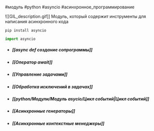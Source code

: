 #модуль #python #asyncio #асинхронное_программирование

![[GIL_description.gif]]
Модуль, который содержит инструменты для написания асинхронного кода
```Treminal
pip install asyncio
```

```python
import asyncio
```

- ##### [[async def создание сопрограммы]]
- ##### [[Оператор await]]
- ##### [[Управление задачами]]
- ##### [[Обработка исключений в задачах]]
- ##### [[python/Модули/Модуль asycio/Цикл событий|Цикл событий]]
- ##### [[Асинхронные генераторы]]
- ##### [[Асинхронные контекстные менеджеры]]